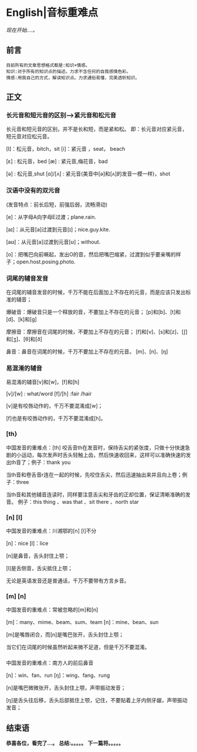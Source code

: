 # English|音标重难点
*现在开始....。*

## 前言
    目前所有的文章思想格式都是:知识+情感。
    知识:对于所有的知识点的描述。力求不含任何的自我感情色彩。
    情感:用我自己的方式，解读知识点。力求通俗易懂，完美透析知识。

## 正文

### 长元音和短元音的区别-->紧元音和松元音
长元音和短元音的区别，并不是长和短，而是紧和松。
即：长元音对应紧元音，短元音对应松元音。

[I]：松元音，bitch，sit
[i]：紧元音 ，seat， beach

[ɛ] : 松元音，bed
[æ] : 紧元音,梅花音，bad 

[ə] : 松元音,shut
[ɑ]/[ʌ] : 紧元音(美音中[ə]和[ʌ]的发音一模一样)，shot


### 汉语中没有的双元音
(发音特点：前长后短，前强后弱，流畅滑动)

[e]：从字母A向字母E过渡；plane.rain.

[aɪ]：从元音[a]过渡到元音[ɪ]；nice.guy.kite.

[aʊ]：从元音[a]过渡到元音[ʊ]；without.

[o]：把嘴巴向前噘起，发出O的音，然后把嘴巴缩紧，过渡到似乎要亲嘴的样子；open.host.posing.photo.

### 词尾的辅音发音
在词尾的辅音发音的时候，千万不能在后面加上不存在的元音，而是应该只发出标准的辅音；
 
爆破音：爆破音只是一个释放的音，不要加上不存在的元音；
[p]和[b]、[t]和[d]、[k]和[g]
 
摩擦音：摩擦音在词尾的时候，不要加上不存在的元音；
[f]和[v]、[s]和[z]、[∫]和[ʒ]、[θ]和[ð]
 
鼻音：鼻音在词尾的时候，千万不要加上不存在的元音。
[m]、[n]、[ŋ]

### 易混淆的辅音
易混淆的辅音[v]和[w]，[f]和[h]

[v]/[w] : what/word
[f]/[h] :fair /hair

[v]是有咬唇动作的，千万不要混淆成[w]；
 
[f]也是有咬唇动作的，千万不要混淆成[h]。

### [th}
中国发音的重难点：[th]
咬舌音th在发音时，保持舌尖的紧张度，只做十分快速急剧的小运动，每次发声时舌头轻触上齿，然后快速收回来，这样可以准确快速的发出th音了；例子：thank you
 
当th音和卷舌音r连在一起的时候，先咬住舌尖，然后迅速抽出来并且向上卷；例子：three
 
当th音和其他辅音连读时，同样要注意舌尖和牙齿的正却位置，保证清晰准确的发音。
例子：this thing 、was that 、sit there 、north star


### [n] [l]
中国发音的重难点：川湘鄂的[n] [l]不分

[n]：nice
[l]：lice

[n]是鼻音，舌头封住上颚；
 
[l]是舌侧音，舌尖抵住上颚；
 
无论是英语发音还是普通话，千万不要带有方言乡音。


### [m] [n]
中国发音的重难点：常被忽略的[m]和[n]

[m]：many、mime、beam、sum、team
[n]：mine、bean、sun


[m]是嘴唇闭合，而[n]是嘴巴张开，舌头封住上颚；
 
当它们在词尾的时候虽然听起来微不足道，但是千万不要混淆。

### 
中国发音的重难点：南方人的前后鼻音

[n]：win、fan、run
[ŋ]：wing、fang、rung

[n]是嘴巴微微张开，舌头封住上颚，声带振动发音；
 
[ŋ]是舌头往后移，舌头后部抵住上颚，记住，不要贴着上牙内侧牙龈，声带振动发音；


### 

### 

### 



## 结束语
 **恭喜各位，看完了...。**
**总结:。。。。。**
**下一篇将。。。。。**








